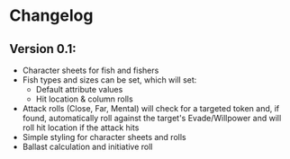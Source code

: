 # Changelog

## Version 0.1:
* Character sheets for fish and fishers
* Fish types and sizes can be set, which will set:
    * Default attribute values
    * Hit location & column rolls
* Attack rolls (Close, Far, Mental) will check for a targeted token and, if found, automatically roll against the target's Evade/Willpower and will roll hit location if the attack hits
* Simple styling for character sheets and rolls
* Ballast calculation and initiative roll
